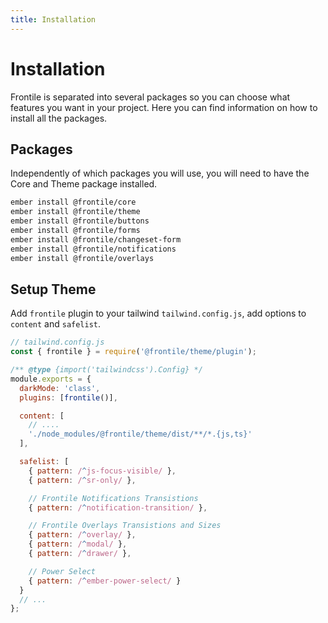 ```yaml
---
title: Installation
---
```


# Installation

Frontile is separated into several packages so you can choose what features you
want in your project. Here you can find information on how to install all the packages.

## Packages

Independently of which packages you will use, you will need to have the Core and Theme
package installed.


```sh
ember install @frontile/core
ember install @frontile/theme
ember install @frontile/buttons
ember install @frontile/forms
ember install @frontile/changeset-form
ember install @frontile/notifications
ember install @frontile/overlays
```

## Setup Theme

Add `frontile` plugin to your tailwind `tailwind.config.js`, add options to `content` and `safelist`.

```js
// tailwind.config.js
const { frontile } = require('@frontile/theme/plugin');

/** @type {import('tailwindcss').Config} */
module.exports = {
  darkMode: 'class',
  plugins: [frontile()],

  content: [
    // ....
    './node_modules/@frontile/theme/dist/**/*.{js,ts}'
  ],

  safelist: [
    { pattern: /^js-focus-visible/ },
    { pattern: /^sr-only/ },

    // Frontile Notifications Transistions
    { pattern: /^notification-transition/ },

    // Frontile Overlays Transistions and Sizes
    { pattern: /^overlay/ },
    { pattern: /^modal/ },
    { pattern: /^drawer/ },

    // Power Select
    { pattern: /^ember-power-select/ }
  }
  // ...
};

```
